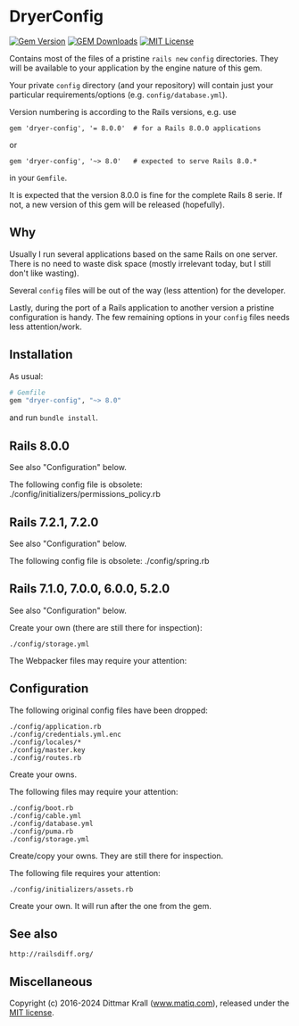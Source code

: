 # DryerConfig

[![Gem Version](https://badge.fury.io/rb/dryer-config.png)](http://badge.fury.io/rb/dryer-config)
[![GEM Downloads](https://img.shields.io/gem/dt/dryer-config?color=168AFE&logo=ruby&logoColor=FE1616)](https://rubygems.org/gems/dryer-config)
[![MIT License](https://img.shields.io/badge/license-MIT-blue.svg)](http://choosealicense.com/licenses/mit/)

Contains most of the files of a pristine `rails new` `config` directories.
They will be available to your application by
the engine nature of this gem.

Your private `config` directory (and your repository)
will contain just your particular requirements/options
(e.g. `config/database.yml`).

Version numbering is according to the Rails versions, e.g. use

    gem 'dryer-config', '= 8.0.0'  # for a Rails 8.0.0 applications

or

    gem 'dryer-config', '~> 8.0'   # expected to serve Rails 8.0.*

in your `Gemfile`.

It is expected that the version 8.0.0 is fine for the
complete Rails 8 serie.
If not, a new version of this gem will be released (hopefully).

## Why

Usually I run several applications based on the same Rails on one server.
There is no need to waste disk space (mostly irrelevant today,
but I still don't like wasting).

Several `config` files will be out of the way (less attention)
for the developer.

Lastly, during the port of a Rails application to another version
a pristine configuration is handy.
The few remaining options in your `config` files needs
less attention/work.

## Installation

As usual:
```ruby
# Gemfile
gem "dryer-config", "~> 8.0"
```
and run `bundle install`.

## Rails 8.0.0

See also "Configuration" below.

The following config file is obsolete:
    ./config/initializers/permissions_policy.rb

## Rails 7.2.1, 7.2.0

See also "Configuration" below.

The following config file is obsolete:
    ./config/spring.rb

## Rails 7.1.0, 7.0.0, 6.0.0, 5.2.0

See also "Configuration" below.

Create your own (there are still there for inspection):

    ./config/storage.yml

The Webpacker files may require your attention:

Configuration
-------------

The following original config files have been dropped:

    ./config/application.rb
    ./config/credentials.yml.enc
    ./config/locales/*
    ./config/master.key
    ./config/routes.rb

Create your owns.

The following files may require your attention:

    ./config/boot.rb
    ./config/cable.yml
    ./config/database.yml
    ./config/puma.rb
    ./config/storage.yml

Create/copy your owns. They are still there for inspection.

The following file requires your attention:

    ./config/initializers/assets.rb

Create your own. It will run after the one from the gem.

## See also

    http://railsdiff.org/

## Miscellaneous

Copyright (c) 2016-2024 Dittmar Krall (www.matiq.com),
released under the [MIT license](https://opensource.org/licenses/MIT).
